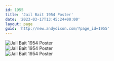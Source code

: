 ```yaml
---
id: 1955
title: 'Jail Bait 1954 Poster'
date: '2023-03-17T13:45:24+00:00'
layout: page
guid: 'http://new.andydixon.com/?page_id=1955'
---
```


![Jail Bait 1954 Poster](https://i0.wp.com/assets.g8x2.ldn.idrivee2-23.com/posters/Jail%20Bait%201954%20Poster%2001.jpg?w=1200&ssl=1 "Jail Bait 1954 Poster")  
![Jail Bait 1954 Poster](https://i0.wp.com/assets.g8x2.ldn.idrivee2-23.com/posters/Jail%20Bait%201954%20Poster%2002.jpg?w=1200&ssl=1 "Jail Bait 1954 Poster")  
![Jail Bait 1954 Poster](https://i0.wp.com/assets.g8x2.ldn.idrivee2-23.com/posters/Jail%20Bait%201954%20Poster%2003.jpg?w=1200&ssl=1 "Jail Bait 1954 Poster")